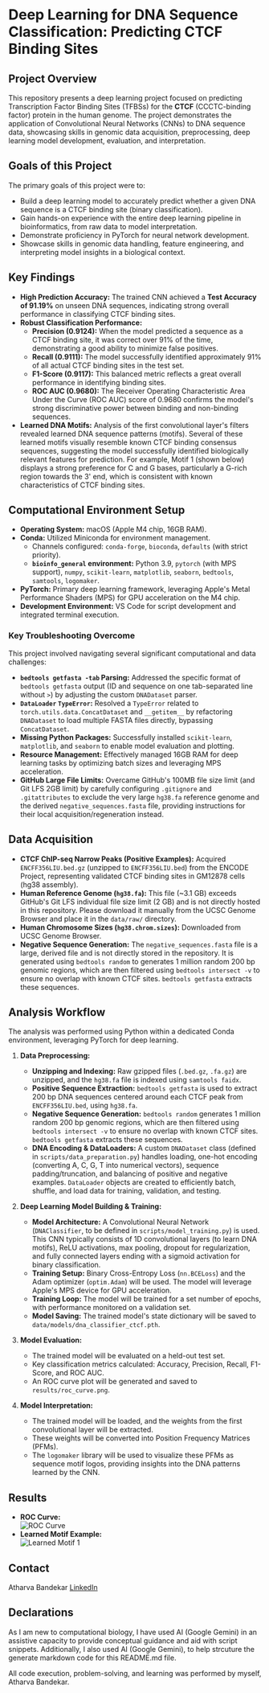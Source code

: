 # Deep Learning for DNA Sequence Classification: Predicting CTCF Binding Sites

## Project Overview
This repository presents a deep learning project focused on predicting Transcription Factor Binding Sites (TFBSs) for the **CTCF** (CCCTC-binding factor) protein in the human genome. The project demonstrates the application of Convolutional Neural Networks (CNNs) to DNA sequence data, showcasing skills in genomic data acquisition, preprocessing, deep learning model development, evaluation, and interpretation.

## Goals of this Project
The primary goals of this project were to:
* Build a deep learning model to accurately predict whether a given DNA sequence is a CTCF binding site (binary classification).
* Gain hands-on experience with the entire deep learning pipeline in bioinformatics, from raw data to model interpretation.
* Demonstrate proficiency in PyTorch for neural network development.
* Showcase skills in genomic data handling, feature engineering, and interpreting model insights in a biological context.

## Key Findings

* **High Prediction Accuracy:** The trained CNN achieved a **Test Accuracy of 91.19%** on unseen DNA sequences, indicating strong overall performance in classifying CTCF binding sites.
* **Robust Classification Performance:**
    * **Precision (0.9124):** When the model predicted a sequence as a CTCF binding site, it was correct over 91% of the time, demonstrating a good ability to minimize false positives.
    * **Recall (0.9111):** The model successfully identified approximately 91% of all actual CTCF binding sites in the test set.
    * **F1-Score (0.9117):** This balanced metric reflects a great overall performance in identifying binding sites.
    * **ROC AUC (0.9680):** The Receiver Operating Characteristic Area Under the Curve (ROC AUC) score of 0.9680 confirms the model's strong discriminative power between binding and non-binding sequences.
* **Learned DNA Motifs:** Analysis of the first convolutional layer's filters revealed learned DNA sequence patterns (motifs). Several of these learned motifs visually resemble known CTCF binding consensus sequences, suggesting the model successfully identified biologically relevant features for prediction. For example, Motif 1 (shown below) displays a strong preference for C and G bases, particularly a G-rich region towards the 3' end, which is consistent with known characteristics of CTCF binding sites.  

## Computational Environment Setup
* **Operating System:** macOS (Apple M4 chip, 16GB RAM).
* **Conda:** Utilized Miniconda for environment management.
    * Channels configured: `conda-forge`, `bioconda`, `defaults` (with strict priority).
    * **`bioinfo_general` environment:** Python 3.9, `pytorch` (with MPS support), `numpy`, `scikit-learn`, `matplotlib`, `seaborn`, `bedtools`, `samtools`, `logomaker`.
* **PyTorch:** Primary deep learning framework, leveraging Apple's Metal Performance Shaders (MPS) for GPU acceleration on the M4 chip.
* **Development Environment:** VS Code for script development and integrated terminal execution.

### **Key Troubleshooting Overcome**
This project involved navigating several significant computational and data challenges:
* **`bedtools getfasta -tab` Parsing:** Addressed the specific format of `bedtools getfasta` output (ID and sequence on one tab-separated line without `>`) by adjusting the custom `DNADataset` parser.
* **`DataLoader` `TypeError`:** Resolved a `TypeError` related to `torch.utils.data.ConcatDataset` and `__getitem__` by refactoring `DNADataset` to load multiple FASTA files directly, bypassing `ConcatDataset`.
* **Missing Python Packages:** Successfully installed `scikit-learn`, `matplotlib`, and `seaborn` to enable model evaluation and plotting.
* **Resource Management:** Effectively managed 16GB RAM for deep learning tasks by optimizing batch sizes and leveraging MPS acceleration.
* **GitHub Large File Limits:** Overcame GitHub's 100MB file size limit (and Git LFS 2GB limit) by carefully configuring `.gitignore` and `.gitattributes` to exclude the very large `hg38.fa` reference genome and the derived `negative_sequences.fasta` file, providing instructions for their local acquisition/regeneration instead.

## Data Acquisition
* **CTCF ChIP-seq Narrow Peaks (Positive Examples):** Acquired `ENCFF356LIU.bed.gz` (unzipped to `ENCFF356LIU.bed`) from the ENCODE Project, representing validated CTCF binding sites in GM12878 cells (hg38 assembly).
* **Human Reference Genome (`hg38.fa`):** This file (~3.1 GB) exceeds GitHub's Git LFS individual file size limit (2 GB) and is not directly hosted in this repository. Please download it manually from the UCSC Genome Browser and place it in the `data/raw/` directory.
* **Human Chromosome Sizes (`hg38.chrom.sizes`):** Downloaded from UCSC Genome Browser.
* **Negative Sequence Generation:** The `negative_sequences.fasta` file is a large, derived file and is not directly stored in the repository. It is generated using `bedtools random` to generates 1 million random 200 bp genomic regions, which are then filtered using `bedtools intersect -v` to ensure no overlap with known CTCF sites. `bedtools getfasta` extracts these sequences.

## Analysis Workflow
The analysis was performed using Python within a dedicated Conda environment, leveraging PyTorch for deep learning.

1.  **Data Preprocessing:**
    * **Unzipping and Indexing:** Raw gzipped files (`.bed.gz`, `.fa.gz`) are unzipped, and the `hg38.fa` file is indexed using `samtools faidx`.
    * **Positive Sequence Extraction:** `bedtools getfasta` is used to extract 200 bp DNA sequences centered around each CTCF peak from `ENCFF356LIU.bed`, using `hg38.fa`.
    * **Negative Sequence Generation:** `bedtools random` generates 1 million random 200 bp genomic regions, which are then filtered using `bedtools intersect -v` to ensure no overlap with known CTCF sites. `bedtools getfasta` extracts these sequences.
    * **DNA Encoding & DataLoaders:** A custom `DNADataset` class (defined in `scripts/data_preparation.py`) handles loading, one-hot encoding (converting A, C, G, T into numerical vectors), sequence padding/truncation, and balancing of positive and negative examples. `DataLoader` objects are created to efficiently batch, shuffle, and load data for training, validation, and testing.

2.  **Deep Learning Model Building & Training:**
    * **Model Architecture:** A Convolutional Neural Network (`DNAClassifier`, to be defined in `scripts/model_training.py`) is used. This CNN typically consists of 1D convolutional layers (to learn DNA motifs), ReLU activations, max pooling, dropout for regularization, and fully connected layers ending with a sigmoid activation for binary classification.
    * **Training Setup:** Binary Cross-Entropy Loss (`nn.BCELoss`) and the Adam optimizer (`optim.Adam`) will be used. The model will leverage Apple's MPS device for GPU acceleration.
    * **Training Loop:** The model will be trained for a set number of epochs, with performance monitored on a validation set.
    * **Model Saving:** The trained model's state dictionary will be saved to `data/models/dna_classifier_ctcf.pth`.

3.  **Model Evaluation:**
    * The trained model will be evaluated on a held-out test set.
    * Key classification metrics calculated: Accuracy, Precision, Recall, F1-Score, and ROC AUC.
    * An ROC curve plot will be generated and saved to `results/roc_curve.png`.

4.  **Model Interpretation:**
    * The trained model will be loaded, and the weights from the first convolutional layer will be extracted.
    * These weights will be converted into Position Frequency Matrices (PFMs).
    * The `logomaker` library will be used to visualize these PFMs as sequence motif logos, providing insights into the DNA patterns learned by the CNN.

## Results

* **ROC Curve:**  
   ![ROC Curve](results/roc_curve.png)
* **Learned Motif Example:**  
  ![Learned Motif 1](results/motifs/motif_1.png)  

## Contact
Atharva Bandekar
[LinkedIn](https://www.linkedin.com/in/atharva-bandekar/)

## Declarations
As I am new to computational biology, I have used AI (Google Gemini) in an assistive capacity to provide conceptual guidance and aid with script snippets. Additionally, I also used AI (Google Gemini), to help strcuture the generate markdown code for this README.md file.

All code execution, problem-solving, and learning was performed by myself, Atharva Bandekar.
